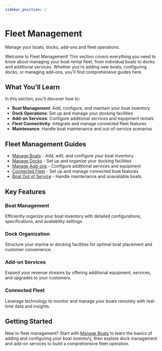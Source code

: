 ```yaml
---
sidebar_position: 1
---
```


# Fleet Management

Manage your boats, docks, add-ons and fleet operations.

Welcome to Fleet Management! This section covers everything you need to know about managing your boat rental fleet, from individual boats to docks and additional services. Whether you're adding new boats, configuring docks, or managing add-ons, you'll find comprehensive guides here.

## What You'll Learn

In this section, you'll discover how to:

- **Boat Management**: Add, configure, and maintain your boat inventory
- **Dock Operations**: Set up and manage your docking facilities
- **Add-on Services**: Configure additional services and equipment rentals
- **Fleet Connectivity**: Integrate and manage connected fleet features
- **Maintenance**: Handle boat maintenance and out-of-service scenarios

## Fleet Management Guides

- [Manage Boats](manage-boats.md) - Add, edit, and configure your boat inventory
- [Manage Docks](manage-docks.md) - Set up and organize your docking facilities
- [Manage Add-ons](manage-add-ons.md) - Configure additional services and equipment
- [Connected Fleet](connected-fleet.md) - Set up and manage connected boat features
- [Boat Out of Service](boat-out-of-service.md) - Handle maintenance and unavailable boats

## Key Features

### Boat Management

Efficiently organize your boat inventory with detailed configurations, specifications, and availability settings.

### Dock Organization

Structure your marina or docking facilities for optimal boat placement and customer convenience.

### Add-on Services

Expand your revenue streams by offering additional equipment, services, and upgrades to your customers.

### Connected Fleet

Leverage technology to monitor and manage your boats remotely with real-time data and insights.

## Getting Started

New to fleet management? Start with [Manage Boats](manage-boats.md) to learn the basics of adding and configuring your boat inventory, then explore dock management and add-on services to build a comprehensive fleet operation.
